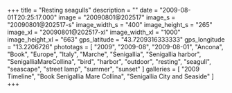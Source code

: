 +++
title = "Resting seagulls"
description = ""
date = "2009-08-01T20:25:17.000"
image = "20090801@202517"
image_s = "20090801@202517-s"
image_width_s = "400"
image_height_s = "265"
image_xl = "20090801@202517-xl"
image_width_xl = "1000"
image_height_xl = "663"
gps_latitude = "43.7209316333333"
gps_longitude = "13.2206726"
phototags = [ "2009", "2009-08", "2009-08-01", "Ancona", "Book", "Europe", "Italy", "Marche", "Senigallia", "Senigallia harbor", "SenigalliaMareCollina", "bird", "harbor", "outdoor", "resting", "seagull", "seascape", "street lamp", "summer", "sunset" ]
galleries = [ "2009 Timeline", "Book Senigallia Mare Collina", "Senigallia City and Seaside" ]
+++
